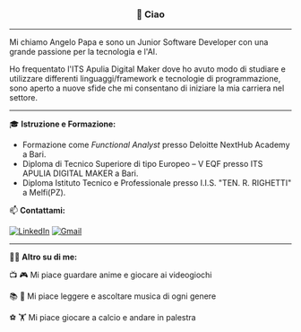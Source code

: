 <h3 align="center">👋 Ciao</h3>

---

Mi chiamo Angelo Papa e sono un Junior Software Developer con una grande passione per la tecnologia e l'AI. 

Ho frequentato l'ITS Apulia Digital Maker dove ho avuto modo di studiare e utilizzare differenti linguaggi/framework e tecnologie di programmazione, sono aperto a nuove sfide che mi consentano di iniziare la mia carriera nel settore.

---

🎓 **Istruzione e Formazione:**
- Formazione come *Functional Analyst* presso Deloitte NextHub Academy a Bari.
- Diploma di Tecnico Superiore di tipo Europeo – V EQF presso ITS APULIA DIGITAL MAKER a Bari.
- Diploma Istituto Tecnico e Professionale presso I.I.S. "TEN. R. RIGHETTI" a Melfi(PZ).



📫 **Contattami:**

[![LinkedIn](https://img.shields.io/badge/linkedin-%230077B5.svg?style=for-the-badge&logo=linkedin&logoColor=white)](http://linkedin.com/in/angelopapa)
[![Gmail](https://img.shields.io/badge/Gmail-D14836?style=for-the-badge&logo=gmail&logoColor=white)](mailto:angelopapa02it@gmail.com)

---

🙋🏻 **Altro su di me:**

📺 🎮 Mi piace guardare anime e giocare ai videogiochi

📚 🎵 Mi piace leggere e ascoltare musica di ogni genere 

⚽ 🏋️ Mi piace giocare a calcio e andare in palestra
<!--
**angelopapa/angelopapa** is a ✨ _special_ ✨ repository because its `README.md` (this file) appears on your GitHub profile.

Here are some ideas to get you started:

- 🔭 I’m currently working on ...
- 🌱 I’m currently learning ...
- 👯 I’m looking to collaborate on ...
- 🤔 I’m looking for help with ...
- 💬 Ask me about ...
- 📫 How to reach me: ...
- 😄 Pronouns: ...
- ⚡ Fun fact: ...
-->
